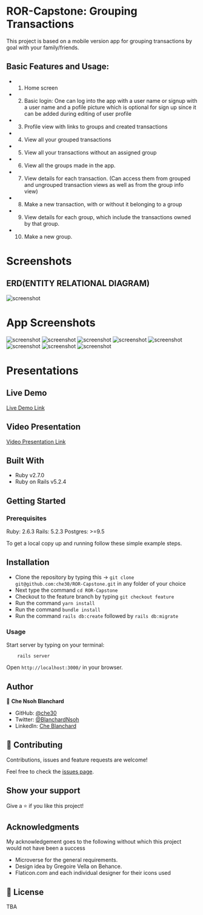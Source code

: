 # ROR-Capstone: Grouping Transactions
This project  is based on a mobile version app for grouping transactions by goal with your family/friends.
## Basic Features and Usage:
- 1. Home screen
- 2. Basic login: One can log into the app with a user name or signup with a user name and a pofile   picture which is optional for sign up since it can be added during editing of user profile
- 3. Profile view with links to groups and created transactions
- 4. View all your grouped transactions
- 5. View all your  transactions without an assigned group
- 6. View all the groups made in the app.
- 7. View details for each transaction. (Can access them from grouped and ungrouped transaction views as well as from the group info view)
- 8. Make a new transaction, with or without it belonging to a group
- 9. View details for each group, which include the transactions owned by that group.
- 10. Make a new group.
  
# Screenshots

##   ERD(ENTITY RELATIONAL DIAGRAM)
![screenshot](app/assets/images/ROR-ERD.png)

# App Screenshots
![screenshot](app/assets/images/home.png)
![screenshot](app/assets/images/login.png)
![screenshot](app/assets/images/all_transactions.png)
![screenshot](app/assets/images/all_groups.png)
![screenshot](app/assets/images/all_external_groups.png)
![screenshot](app/assets/images/new_group.png)
![screenshot](app/assets/images/new_transaction.png)
![screenshot](app/assets/images/user-show.png)
# Presentations
##  Live Demo
[Live Demo Link](https://frozen-plateau-21154.herokuapp.com/)
##  Video Presentation
[Video Presentation Link](https://www.loom.com/share/99a5c481d46242e294dd935cfe3e6591)
## Built With

- Ruby v2.7.0
- Ruby on Rails v5.2.4

## Getting Started

### Prerequisites

Ruby: 2.6.3
Rails: 5.2.3
Postgres: >=9.5

To get a local copy up and running follow these simple example steps.
## Installation
- Clone the repository by typing this -> `git clone git@github.com:che30/ROR-Capstone.git` in any folder of your choice
- Next type the command `cd ROR-Capstone` 
- Checkout  to the feature branch by  typing `git checkout feature`
- Run the command `yarn install`
- Run the command `bundle install`
- Run the command `rails db:create` followed by `rails db:migrate`

### Usage

Start server by typing on your terminal:

```
    rails server
```

Open `http://localhost:3000/` in your browser.

## Author
👤 **Che Nsoh Blanchard**

- GitHub: [@che30](https://github.com/che30)
- Twitter: [@BlanchardNsoh](https://twitter.com/che55085128 )
- LinkedIn: [Che Blanchard](https://www.linkedin.com/in/che-nsoh-9455271b0/)

## 🤝 Contributing

Contributions, issues and feature requests are welcome!

Feel free to check the [issues page](issues/).

## Show your support

Give a ⭐️ if you like this project!

## Acknowledgments
My acknowledgement goes to the following without which this project would not have been a success
- Microverse for the general requirements.
- Design idea by Gregoire Vella on Behance.
- Flaticon.com and each individual designer for their icons used

## 📝 License

TBA
